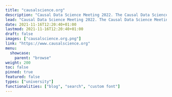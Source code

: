 ```yaml
---
title: "causalscience.org"
description: "Causal Data Science Meeting 2022. The Causal Data Science Meeting 2022 aims to foster an interdisciplinary dialogue between data scientists from industry and academia on causality in machine learning and AI."
lead: "Causal Data Science Meeting 2022. The Causal Data Science Meeting 2022 aims to foster an interdisciplinary dialogue between data scientists from industry and academia on causality in machine learning and AI."
date: 2021-11-16T12:20:40+01:00
lastmod: 2021-11-16T12:20:40+01:00
draft: false
images: ["causalscience.org.png"]
link: "https://www.causalscience.org"
menu:
  showcase:
    parent: "browse"
weight: 200
toc: false
pinned: true
featured: false
types: ["university"]
functionalities: ["blog", "search", "custom font"]
---
```

